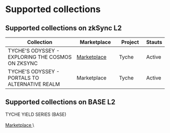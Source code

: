 # Supported collections

## Supported collections on zkSync L2

<table><thead><tr><th width="375">Collection </th><th width="154">Marketplace</th><th width="96">Project</th><th>Stauts</th></tr></thead><tbody><tr><td>TYCHE'S ODYSSEY - EXPLORING THE COSMOS ON ZKSYNC</td><td><a href="https://kreatorland.com/collection/zksync-era/0xc6157Baaf561d3c3ed9189D747D8a477d4228A14">Marketplace</a></td><td>Tyche </td><td>Active</td></tr><tr><td>TYCHE'S ODYSSEY - PORTALS TO ALTERNATIVE REALM</td><td>Marketplace</td><td>Tyche</td><td>Active</td></tr></tbody></table>

## Supported collections on BASE L2

TYCHE YIELD SERIES (BASE)\
\
[Marketplace ](https://opensea.io/collection/tyche-yiled-on-base)\
